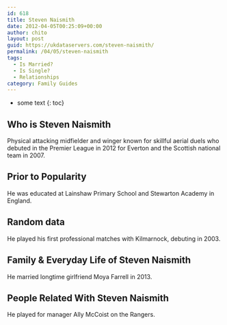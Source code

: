 ```yaml
---
id: 618
title: Steven Naismith
date: 2012-04-05T00:25:09+00:00
author: chito
layout: post
guid: https://ukdataservers.com/steven-naismith/
permalink: /04/05/steven-naismith
tags:
  - Is Married?
  - Is Single?
  - Relationships
category: Family Guides
---
```


* some text
{: toc}
          
          
## Who is  Steven Naismith
                  
                  
                  
Physical attacking midfielder and winger known for skillful aerial duels who debuted in the Premier League in 2012 for Everton and the Scottish national team in 2007.
                  
                
                
                
## Prior to Popularity 
                  
                  
                  
He was educated at Lainshaw Primary School and Stewarton Academy in England.
                  
                
                
                
## Random data 
                  
                  
                  
He played his first professional matches with Kilmarnock, debuting in 2003.
                  
                
                
                
## Family & Everyday Life of Steven Naismith
                  
                  
                  
He married longtime girlfriend Moya Farrell in 2013.
                  
                
                
                
## People Related With  Steven Naismith
                  
                  
                  
He played for manager Ally McCoist on the Rangers.
                  
                
              
            
          
          
          
    
    
  
